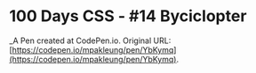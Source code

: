 # 100 Days CSS - #14 Byciclopter
 _A Pen created at CodePen.io. Original URL: [https://codepen.io/mpakleung/pen/YbKymq](https://codepen.io/mpakleung/pen/YbKymq).

 